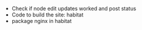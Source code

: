 * Check if node edit updates worked and post status
* Code to build the site: habitat
* package nginx in habitat
